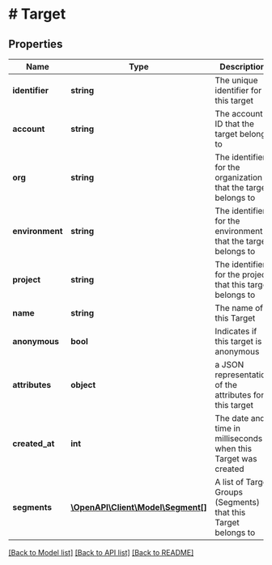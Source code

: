 # # Target

## Properties

Name | Type | Description | Notes
------------ | ------------- | ------------- | -------------
**identifier** | **string** | The unique identifier for this target |
**account** | **string** | The account ID that the target belongs to |
**org** | **string** | The identifier for the organization that the target belongs to |
**environment** | **string** | The identifier for the environment that the target belongs to |
**project** | **string** | The identifier for the project that this target belongs to |
**name** | **string** | The name of this Target |
**anonymous** | **bool** | Indicates if this target is anonymous | [optional]
**attributes** | **object** | a JSON representation of the attributes for this target | [optional]
**created_at** | **int** | The date and time in milliseconds when this Target was created | [optional]
**segments** | [**\OpenAPI\Client\Model\Segment[]**](Segment.md) | A list of Target Groups (Segments) that this Target belongs to | [optional]

[[Back to Model list]](../../README.md#models) [[Back to API list]](../../README.md#endpoints) [[Back to README]](../../README.md)
